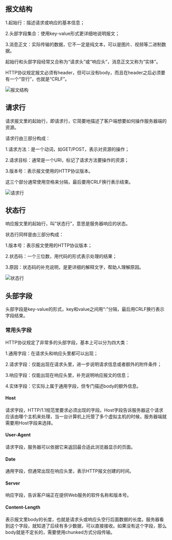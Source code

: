 ## 报文结构

1.起始行：描述请求或响应的基本信息；

2.头部字段集合：使用key-value形式更详细地说明报文；

3.消息正文：实际传输的数据，它不一定是纯文本，可以是图片、视频等二进制数据。

起始行和头部字段经常又合称为“请求头”或“响应头”，消息正文又称为“实体”。

HTTP协议规定报文必须有header，但可以没有body，而且在header之后必须要有一个“空行”，也就是“CRLF”。

![报文结构](D:\学习\记录笔记\zhuanget-learning\图片\62e061618977565c22c2cf09930e1d3c.png)

## 请求行

请求报文里的起始行，即请求行，它简要地描述了客户端想要如何操作服务器端的资源。

请求行由三部分构成：

1.请求方法：是一个动词，如GET/POST，表示对资源的操作；

2.请求目标：通常是一个URI，标记了请求方法要操作的资源；

3.版本号：表示报文使用的HTTP协议版本。

这三个部分通常使用空格来分隔，最后要用CRLF换行表示结束。

![请求行](D:\学习\记录笔记\zhuanget-learning\图片\请求行.png)

## 状态行

响应报文里的起始行，叫“状态行”，意思是服务器响应的状态。

状态行同样是由三部分构成：

1.版本号：表示报文使用的HTTP协议版本；

2.状态码：一个三位数，用代码的形式表示处理的结果；

3.原因：状态码的补充说明，是更详细的解释文字，帮助人理解原因。

![状态行](D:\学习\记录笔记\zhuanget-learning\图片\状态行.png)

## 头部字段

头部字段是key-value的形式，key和value之间用“:”分隔，最后用CRLF换行表示字段结束。

### 常用头字段

HTTP协议规定了非常多的头部字段，基本上可以分为四大类：

1.通用字段：在请求头和响应头里都可以出现；

2.请求字段：仅能出现在请求头里，进一步说明请求信息或者额外的附件条件；

3.响应字段：仅能出现在响应头里，补充说明响应报文的信息；

4.实体字段：它实际上属于通用字段，但专门描述body的额外信息。

#### Host

请求字段，HTTP/1.1规范里要求必须出现的字段。Host字段告诉服务器这个请求应该由哪个主机来处理，当一台计算机上托管了多个虚拟主机的时候，服务器端就需要用Host字段来选择。

#### User-Agent

请求字段，服务器可以依据它来返回最合适此浏览器显示的页面。

#### Date

通用字段，但通常出现在响应头里，表示HTTP报文创建的时间。

#### Server

响应字段，告诉客户端正在提供Web服务的软件名称和版本号。

#### Content-Length

表示报文里body的长度，也就是请求头或响应头空行后面数据的长度。服务器看到这个字段，就知道了后续有多少数据，可以直接接收。如果没有这个字段，那么body就是不定长的，需要使用chunked方式分段传输。